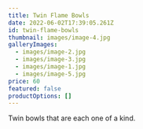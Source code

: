 ```yaml
---
title: Twin Flame Bowls
date: 2022-06-02T17:39:05.261Z
id: twin-flame-bowls
thumbnail: images/image-4.jpg
galleryImages:
  - images/image-2.jpg
  - images/image-3.jpg
  - images/image-1.jpg
  - images/image-5.jpg
price: 60
featured: false
productOptions: []
---
```

Twin bowls that are each one of a kind.
